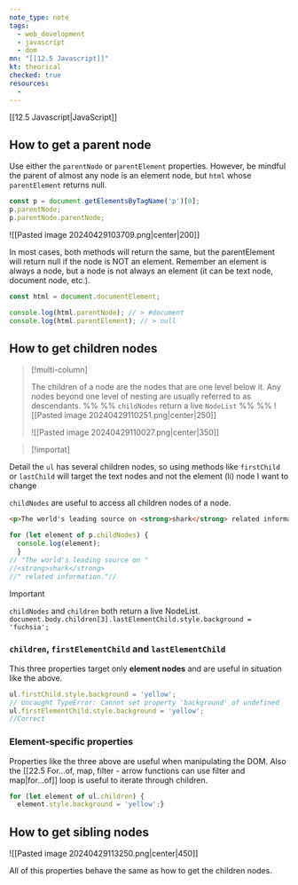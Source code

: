 ```yaml
---
note_type: note
tags:
  - web_development
  - javascript
  - dom
mn: "[[12.5 Javascript]]"
kt: theorical
checked: true
resources:
  -
---
```

[[12.5 Javascript|JavaScript]]
## How to get a parent node
Use either the `parentNode` or `parentElement` properties. However, be mindful the parent of almost any node is an element node, but `html` whose `parentElement` returns null. 

```javascript
const p = document.getElementsByTagName('p')[0];
p.parentNode;
p.parentNode.parentNode;
```

![[Pasted image 20240429103709.png|center|200]]

In most cases, both methods will return the same, but the parentElement will return null if the node is NOT an element. Remember an element is always a node, but a node is not always an element (it can be text node, document node, etc.).

```javascript
const html = document.documentElement;

console.log(html.parentNode); // > #document
console.log(html.parentElement); // > null
```

## How to get children nodes
>[!multi-column]
>
>The children of a node are the nodes that are one level below it. Any nodes beyond one level of nesting are usually referred to as descendants.
>%% %%
>`childNodes` return a live `NodeList`
>%% %%
>![[Pasted image 20240429110251.png|center|250]]
>
>![[Pasted image 20240429110027.png|center|350]]

>[!importat]
>
Detail the `ul` has several children nodes, so using methods like `firstChild` or `lastChild` will target the text nodes and not the element (li) node I want to change 

`childNodes` are useful to access all children nodes of a node.

```HTML
<p>The world's leading source on <strong>shark</strong> related information.</p>
```

```javascript
for (let element of p.childNodes) {
  console.log(element);
  }
// "The world's leading source on "
//<strong>​shark​</strong>​
//" related information."//
```

>[!important]
>`childNodes` and `children` both return a live NodeList. `document.body.children[3].lastElementChild.style.background = 'fuchsia';`

### `children`, `firstElementChild` and `lastElementChild`
This three properties target only **element nodes** and are useful in situation like the above. 

```javascript
ul.firstChild.style.background = 'yellow';
// Uncaught TypeError: Cannot set property 'background' of undefined
ul.firstElementChild.style.background = 'yellow';
//Correct
```

### Element-specific properties
Properties like the three above are useful when manipulating the DOM. Also the [[22.5 For...of, map, filter -  arrow functions can use filter and map|for...of]] loop is useful to iterate through children.

```javascript
for (let element of ul.children) {
  element.style.background = 'yellow';}
```


## How to get sibling nodes
![[Pasted image 20240429113250.png|center|450]]

All of this properties behave the same as how to get the children nodes. 